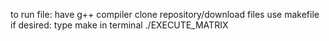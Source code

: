 to run file:
	have g++ compiler
	clone repository/download files
use makefile if desired:
	type make in terminal 
	./EXECUTE_MATRIX
